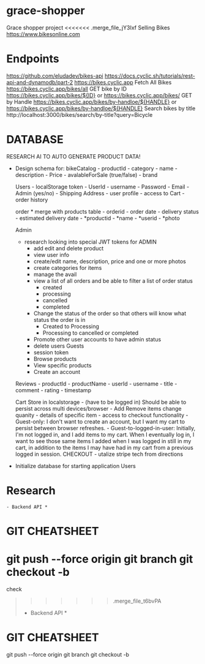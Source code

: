 # grace-shopper
Grace shopper project
<<<<<<< .merge_file_jY3Ixf
Selling Bikes
https://www.bikesonline.com
# Endpoints
https://github.com/eludadev/bikes-api
https://docs.cyclic.sh/tutorials/rest-api-and-dynamodb/part-2
    https://bikes.cyclic.app
    Fetch All Bikes
    https://bikes.cyclic.app/bikes/all
    GET bike by ID
    https://bikes.cyclic.app/bikes/${ID}
    or
    https://bikes.cyclic.app/bikes/<ID>
    GET by Handle
    https://bikes.cyclic.app/bikes/by-handloe/${HANDLE}
    or
    https://bikes.cyclic.app/bikes/by-handloe/${HANDLE}
    Search bikes by title
    http://localhost:3000/bikes/search/by-title\?query\=Bicycle
# DATABASE
RESEARCH AI TO AUTO GENERATE PRODUCT DATA!
- Design schema for:
    bikeCatalog
        - productId
        - category
        - name
        - description
        - Price
        - avalableForSale (true/false)
        - brand

    Users
        - localStorage token
        - UserId
        - username
        - Password
        - Email
        - Admin (yes/no)
        - Shipping Address
        - user profile
        - access to Cart
        - order history

    order
        * merge with products table
        - orderid
        - order date
        - delivery status
        - estimated delivery date
        - *productid
        - *name
        - *userid
        - *photo

    Admin
    * research looking into special JWT tokens for ADMIN
        - add edit and delete product
        - view user info
        - create/edit name, description, price and one or more photos
        - create categories for items
        - manage the avail
        - view a list of all orders and be able to filter a list of order status
            - created
            - processing
            - cancelled
            - completed
        - Change the status of the order so that others will know what status the order is in
            - Created to Processing
            - Processing to cancelled or completed
        - Promote other user accounts to have admin status
        - delete users
    Guests
        - session token
        - Browse products
        - View specific products
        - Create an account

    Reviews
        - productId
        - productName
        - userId
        - username
        - title
        - comment
        - rating
        - timestamp

    Cart
        Store in localstorage
        - (have to be logged in) Should be able to persist across multi devices/browser
        - Add Remove items change quanity
        - details of specific item
        - access to checkout functionality
        - Guest-only: I don't want to create an account, but I want my cart to persist between browser refreshes.
        - Guest-to-logged-in-user: Initially, I'm not logged in, and I add items to my cart. When I eventually log in, I want to see those same items I added when I was logged in still in my cart, in addition to the items I may have had in my cart from a previous logged in session.
    CHECKOUT
        - utalize stripe tech from directions
- Initialize database for starting application
Users
# Research
    - Backend API *
# GIT CHEATSHEET
 git push --force origin
 git branch
 git checkout -b <branchName>
=======
check
>>>>>>> .merge_file_t6bvPA
> - Backend API *
# GIT CHEATSHEET
 git push --force origin
 git branch
 git checkout -b <branchName>